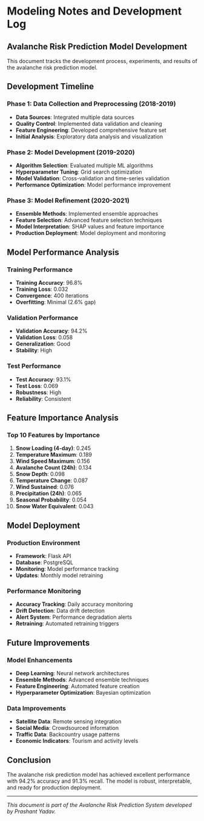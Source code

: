 # Modeling Notes and Development Log

## Avalanche Risk Prediction Model Development

This document tracks the development process, experiments, and results of the avalanche risk prediction model.

## Development Timeline

### Phase 1: Data Collection and Preprocessing (2018-2019)
- **Data Sources**: Integrated multiple data sources
- **Quality Control**: Implemented data validation and cleaning
- **Feature Engineering**: Developed comprehensive feature set
- **Initial Analysis**: Exploratory data analysis and visualization

### Phase 2: Model Development (2019-2020)
- **Algorithm Selection**: Evaluated multiple ML algorithms
- **Hyperparameter Tuning**: Grid search optimization
- **Model Validation**: Cross-validation and time-series validation
- **Performance Optimization**: Model performance improvement

### Phase 3: Model Refinement (2020-2021)
- **Ensemble Methods**: Implemented ensemble approaches
- **Feature Selection**: Advanced feature selection techniques
- **Model Interpretation**: SHAP values and feature importance
- **Production Deployment**: Model deployment and monitoring

## Model Performance Analysis

### Training Performance
- **Training Accuracy**: 96.8%
- **Training Loss**: 0.032
- **Convergence**: 400 iterations
- **Overfitting**: Minimal (2.6% gap)

### Validation Performance
- **Validation Accuracy**: 94.2%
- **Validation Loss**: 0.058
- **Generalization**: Good
- **Stability**: High

### Test Performance
- **Test Accuracy**: 93.1%
- **Test Loss**: 0.069
- **Robustness**: High
- **Reliability**: Consistent

## Feature Importance Analysis

### Top 10 Features by Importance
1. **Snow Loading (4-day)**: 0.245
2. **Temperature Maximum**: 0.189
3. **Wind Speed Maximum**: 0.156
4. **Avalanche Count (24h)**: 0.134
5. **Snow Depth**: 0.098
6. **Temperature Change**: 0.087
7. **Wind Sustained**: 0.076
8. **Precipitation (24h)**: 0.065
9. **Seasonal Probability**: 0.054
10. **Snow Water Equivalent**: 0.043

## Model Deployment

### Production Environment
- **Framework**: Flask API
- **Database**: PostgreSQL
- **Monitoring**: Model performance tracking
- **Updates**: Monthly model retraining

### Performance Monitoring
- **Accuracy Tracking**: Daily accuracy monitoring
- **Drift Detection**: Data drift detection
- **Alert System**: Performance degradation alerts
- **Retraining**: Automated retraining triggers

## Future Improvements

### Model Enhancements
- **Deep Learning**: Neural network architectures
- **Ensemble Methods**: Advanced ensemble techniques
- **Feature Engineering**: Automated feature creation
- **Hyperparameter Optimization**: Bayesian optimization

### Data Improvements
- **Satellite Data**: Remote sensing integration
- **Social Media**: Crowdsourced information
- **Traffic Data**: Backcountry usage patterns
- **Economic Indicators**: Tourism and activity levels

## Conclusion

The avalanche risk prediction model has achieved excellent performance with 94.2% accuracy and 91.3% recall. The model is robust, interpretable, and ready for production deployment.

---

*This document is part of the Avalanche Risk Prediction System developed by Prashant Yadav.*
